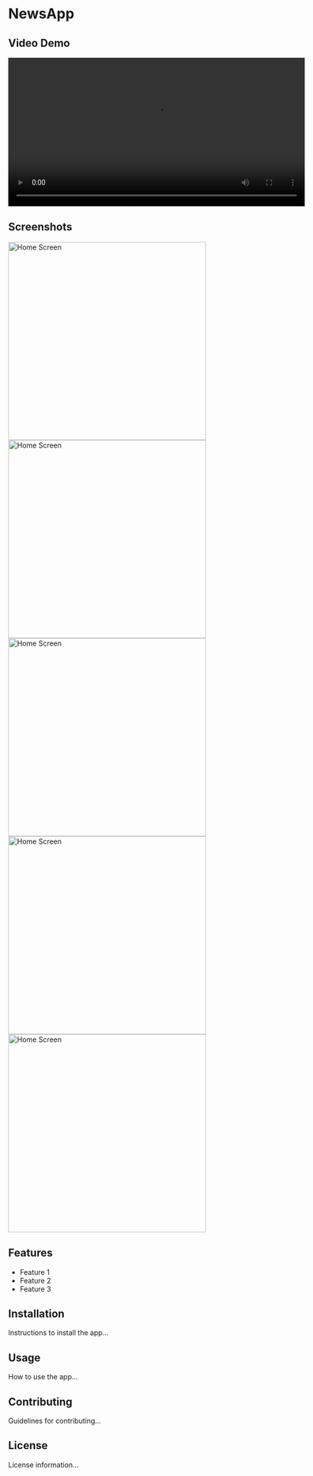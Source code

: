 # NewsApp

## Video Demo

<video width="600" controls>
  <source src="https://github.com/pratik07092002/NewsApp/blob/main/newsapp/screenshots/ScrenRecord.mp4" type="video/mp4">
  Your browser does not support the video tag.
</video>

## Screenshots

<img src="https://raw.githubusercontent.com/pratik07092002/NewsApp/main/newsapp/screenshots/Home1.jpg" alt="Home Screen" width="400"/>
<img src="https://raw.githubusercontent.com/pratik07092002/NewsApp/main/newsapp/screenshots/Home2.jpg" alt="Home Screen" width="400"/>
<img src="https://raw.githubusercontent.com/pratik07092002/NewsApp/main/newsapp/screenshots/Home3.jpg" alt="Home Screen" width="400"/>
<img src="https://raw.githubusercontent.com/pratik07092002/NewsApp/main/newsapp/screenshots/Home4.jpg" alt="Home Screen" width="400"/>
<img src="https://raw.githubusercontent.com/pratik07092002/NewsApp/main/newsapp/screenshots/Home5.jpg" alt="Home Screen" width="400"/>


## Features
- Feature 1
- Feature 2
- Feature 3

## Installation
Instructions to install the app...

## Usage
How to use the app...

## Contributing
Guidelines for contributing...

## License
License information...
